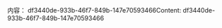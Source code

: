 <span data-ttu-id="9587d-101">内容： df3440de-933b-46f7-849b-147e70593466</span><span class="sxs-lookup"><span data-stu-id="9587d-101">Content: df3440de-933b-46f7-849b-147e70593466</span></span>